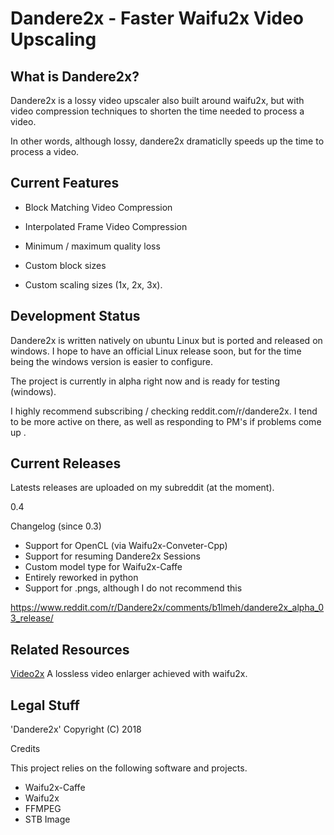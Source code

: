 # Dandere2x - Faster Waifu2x Video Upscaling


## What is Dandere2x? 

Dandere2x is a lossy video upscaler also built around waifu2x, but with video compression techniques to shorten the time needed to process a video.

In other words, although lossy, dandere2x dramaticlly speeds up the time to process a video.

## Current Features

- Block Matching Video Compression

- Interpolated Frame Video Compression

- Minimum / maximum quality loss

- Custom block sizes

- Custom scaling sizes (1x, 2x, 3x).

## Development Status

Dandere2x is written natively on ubuntu Linux but is ported and released on windows. I hope to have an official Linux release soon, but for the time being the windows version is easier to configure.

The project is currently in alpha right now and is ready for testing (windows).

I highly recommend subscribing / checking reddit.com/r/dandere2x. I tend to be more active on there, as well as responding to PM's if problems come up .

## Current Releases

Latests releases are uploaded on my subreddit (at the moment).

0.4 

Changelog (since 0.3)

- Support for OpenCL (via Waifu2x-Conveter-Cpp)
- Support for resuming Dandere2x Sessions
- Custom model type for Waifu2x-Caffe
- Entirely reworked in python
- Support for .pngs, although I do not recommend this

https://www.reddit.com/r/Dandere2x/comments/b1lmeh/dandere2x_alpha_03_release/





## Related Resources

[Video2x](https://github.com/K4YT3X/video2x) A lossless video enlarger achieved with waifu2x. 

## Legal Stuff

'Dandere2x' Copyright (C) 2018 

Credits

This project relies on the following software and projects.

- Waifu2x-Caffe
- Waifu2x
- FFMPEG
- STB Image


